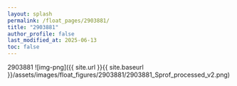```yaml
---
layout: splash
permalink: /float_pages/2903881/
title: "2903881"
author_profile: false
last_modified_at: 2025-06-13
toc: false
---
```

 
2903881
![img-png]({{ site.url }}{{ site.baseurl }}/assets/images/float_figures/2903881/2903881_Sprof_processed_v2.png)